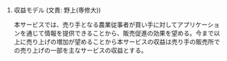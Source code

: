 1. 収益モデル (⽂責: 野上(専修⼤))

    本サービスでは、売り手となる農業従事者が買い手に対してアプリケーションを通じて情報を提供できることから、販売促進の効果を望める。今まで以上に売り上げの増加が望めることから本サービスの収益は売り手の販売所での売り上げの一部を主なサービスの収益とする。
